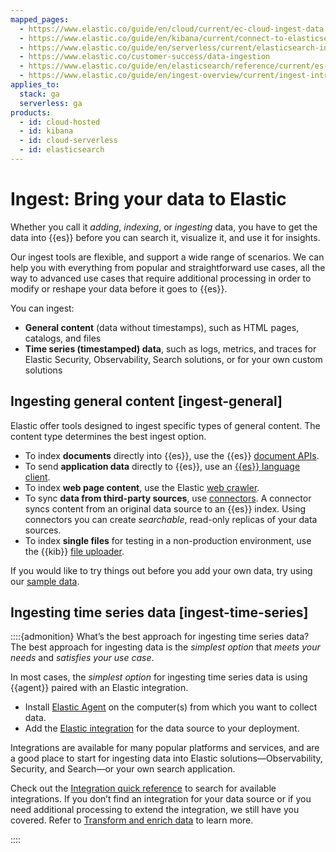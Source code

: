 ```yaml
---
mapped_pages:
  - https://www.elastic.co/guide/en/cloud/current/ec-cloud-ingest-data.html
  - https://www.elastic.co/guide/en/kibana/current/connect-to-elasticsearch.html
  - https://www.elastic.co/guide/en/serverless/current/elasticsearch-ingest-your-data.html
  - https://www.elastic.co/customer-success/data-ingestion
  - https://www.elastic.co/guide/en/elasticsearch/reference/current/es-ingestion-overview.html
  - https://www.elastic.co/guide/en/ingest-overview/current/ingest-intro.html
applies_to:
  stack: ga
  serverless: ga
products:
  - id: cloud-hosted
  - id: kibana
  - id: cloud-serverless
  - id: elasticsearch
---
```


# Ingest: Bring your data to Elastic

Whether you call it *adding*, *indexing*, or *ingesting* data, you have to get the data into {{es}} before you can search it, visualize it, and use it for insights.

Our ingest tools are flexible, and support a wide range of scenarios. We can help you with everything from popular and straightforward use cases, all the way to advanced use cases that require additional processing in order to modify or reshape your data before it goes to {{es}}.

You can ingest:

* **General content** (data without timestamps), such as HTML pages, catalogs, and files
* **Time series (timestamped) data**, such as logs, metrics, and traces for Elastic Security, Observability, Search solutions, or for your own custom solutions


## Ingesting general content [ingest-general]

Elastic offer tools designed to ingest specific types of general content. The content type determines the best ingest option.

* To index **documents** directly into {{es}}, use the {{es}} [document APIs](https://www.elastic.co/docs/api/doc/elasticsearch/group/endpoint-document).
* To send **application data** directly to {{es}}, use an [{{es}} language client](/reference/elasticsearch-clients/index.md).
* To index **web page content**, use the Elastic [web crawler](https://www.elastic.co/web-crawler).
* To sync **data from third-party sources**, use [connectors](elasticsearch://reference/search-connectors/index.md). A connector syncs content from an original data source to an {{es}} index. Using connectors you can create *searchable*, read-only replicas of your data sources.
* To index **single files** for testing in a non-production environment, use the {{kib}} [file uploader](ingest/upload-data-files.md).

If you would like to try things out before you add your own data, try using our [sample data](ingest/sample-data.md).


## Ingesting time series data [ingest-time-series]

::::{admonition} What’s the best approach for ingesting time series data?
The best approach for ingesting data is the *simplest option* that *meets your needs* and *satisfies your use case*.

In most cases, the *simplest option* for ingesting time series data is using {{agent}} paired with an Elastic integration.

* Install [Elastic Agent](/reference/fleet/index.md) on the computer(s) from which you want to collect data.
* Add the [Elastic integration](https://docs.elastic.co/en/integrations) for the data source to your deployment.

Integrations are available for many popular platforms and services, and are a good place to start for ingesting data into Elastic solutions—Observability, Security, and Search—or your own search application.

Check out the [Integration quick reference](https://docs.elastic.co/en/integrations/all_integrations) to search for available integrations. If you don’t find an integration for your data source or if you need additional processing to extend the integration, we still have you covered. Refer to [Transform and enrich data](ingest/transform-enrich.md) to learn more.

::::
